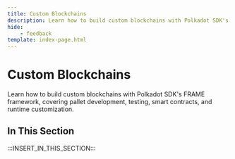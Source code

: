 ```yaml
---
title: Custom Blockchains
description: Learn how to build custom blockchains with Polkadot SDK's FRAME framework, covering pallet development, testing, smart contracts, and runtime customization.
hide: 
    - feedback
template: index-page.html
---
```


# Custom Blockchains

Learn how to build custom blockchains with Polkadot SDK's FRAME framework, covering pallet development, testing, smart contracts, and runtime customization.

## In This Section

:::INSERT_IN_THIS_SECTION:::